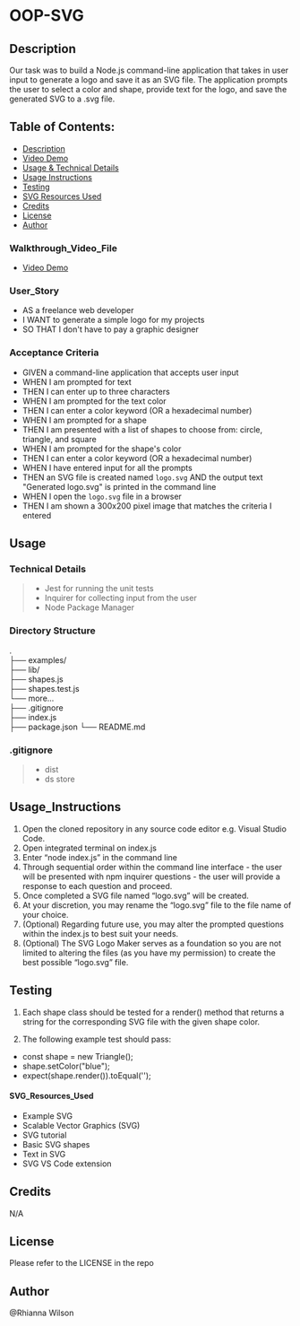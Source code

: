 # OOP-SVG

## Description
Our task was to build a Node.js command-line application that takes in user input to generate a logo and save it as an SVG file. The application prompts the user to select a color and shape, provide text for the logo, and save the generated SVG to a .svg file.

## Table of Contents:
- [Description](#Description)
- [Video Demo](#Walkthrough_Video_File)
- [Usage & Technical Details](#Usage)
- [Usage Instructions](#Usage_Instructions)
- [Testing](#Testing)
- [SVG Resources Used](#SVG_Resources_Used)
- [Credits](#Credits)
- [License](#License)
- [Author](#Author)

### Walkthrough_Video_File
- [Video Demo](#Walkthrough_Video_File)


### User_Story
- AS a freelance web developer
- I WANT to generate a simple logo for my projects
- SO THAT I don't have to pay a graphic designer

### Acceptance Criteria
- GIVEN a command-line application that accepts user input
- WHEN I am prompted for text
- THEN I can enter up to three characters
- WHEN I am prompted for the text color
- THEN I can enter a color keyword (OR a hexadecimal number)
- WHEN I am prompted for a shape
- THEN I am presented with a list of shapes to choose from: circle, triangle, and square
- WHEN I am prompted for the shape's color
- THEN I can enter a color keyword (OR a hexadecimal number)
- WHEN I have entered input for all the prompts
- THEN an SVG file is created named `logo.svg`
AND the output text "Generated logo.svg" is printed in the command line
- WHEN I open the `logo.svg` file in a browser
- THEN I am shown a 300x200 pixel image that matches the criteria I entered


## Usage 
### Technical Details
> - Jest for running the unit tests 
> - Inquirer for collecting input from the user
> - Node Package Manager

### Directory Structure
.  
├── examples/           
├── lib/                
    ├── shapes.js       
    ├── shapes.test.js  
    └── more...        
├── .gitignore          
├── index.js           
├── package.json
└── README.md         

### .gitignore 
> - dist
> - ds store


## Usage_Instructions
1. Open the cloned repository in any source code editor e.g. Visual Studio Code.
2. Open integrated terminal on index.js
3. Enter “node index.js” in the command line
4. Through sequential order within the command line interface - the user will be presented with npm inquirer questions - the user will provide a response to each question and proceed.
5. Once completed a SVG file named “logo.svg” will be created.
6. At your discretion, you may rename the “logo.svg” file to the file name of your choice.
7. (Optional) Regarding future use, you may alter the prompted questions within the index.js to best suit your needs.
8. (Optional) The SVG Logo Maker serves as a foundation so you are not limited to altering the files (as you have my permission) to create the best possible “logo.svg” file.

## Testing
1. Each shape class should be tested for a render() method that returns a string for the corresponding SVG file with the given shape color.

2. The following example test should pass:
- const shape = new Triangle();
- shape.setColor("blue");
- expect(shape.render()).toEqual('<polygon points="150, 18 244, 182 56, 182" fill="blue" />');

#### SVG_Resources_Used
- Example SVG
- Scalable Vector Graphics (SVG)
- SVG tutorial
- Basic SVG shapes
- Text in SVG
- SVG VS Code extension

## Credits
N/A

## License
Please refer to the LICENSE in the repo

## Author
@Rhianna Wilson
